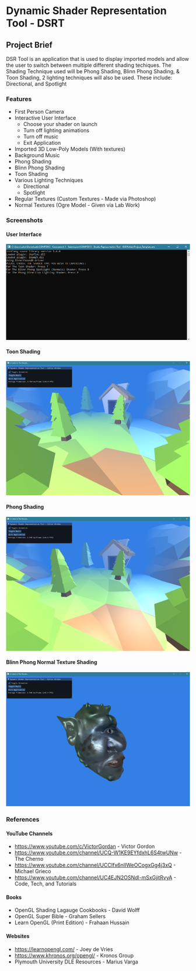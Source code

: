 # Dynamic Shader Representation Tool - DSRT

## Project Brief
DSR Tool is an application that is used to display imported models and allow the user to switch between multiple different shading techiques. The Shading Technique used will be Phong Shading, Blinn Phong Shading, & Toon Shading, 2 lighting techniques will also be used. These include: Directional, and Spotlight

### Features
- First Person Camera
- Interactive User Interface
  - Choose your shader on launch 
  - Turn off lighting animations
  - Turn off music
  - Exit Application
- Imported 3D Low-Poly Models (With textures)
- Background Music
- Phong Shading
- Blinn Phong Shading
- Toon Shading
- Various Lighting Techniques
  - Directional
  - Spotlight 
- Regular Textures (Custom Textures - Made via Photoshop)
- Normal Textures (Ogre Model - Given via Lab Work) 

### Screenshots
#### User Interface
<kbd>![DSRT - Introduction](Screenshots/User_Input_Shader_Selection.png?)</kbd>

#### Toon Shading
<kbd>![Toon Shading](Screenshots/Toon_Shader.png?)</kbd>

#### Phong Shading
<kbd>![Phong Directional Shading](Screenshots/Phong_Directional_Shading.png?)</kbd>

#### Blinn Phong Normal Texture Shading
<kbd>![Blinn Phong Normal Texture Shading](Screenshots/BP_Normal_Shading.png?)</kbd>

### References
#### YouTube Channels
 - https://www.youtube.com/c/VictorGordan - Victor Gordon
 - https://www.youtube.com/channel/UCQ-W1KE9EYfdxhL6S4twUNw - The Cherno
 - https://www.youtube.com/channel/UCCIfx6nIIWeOCogxGg4j3xQ - Michael Grieco
 - https://www.youtube.com/channel/UC4EJN2OSNdl-mSxGjitRvyA - Code, Tech, and Tutorials

#### Books
 - OpenGL Shading Lagauge Cookbooks - David Wolff
 - OpenGL Super Bible - Graham Sellers
 - Learn OpenGL (Print Edition) - Frahaan Hussain

#### Websites
 - https://learnopengl.com/ - Joey de Vries
 - https://www.khronos.org/opengl/ - Kronos Group
 - Plymouth University DLE Resources - Marius Varga
